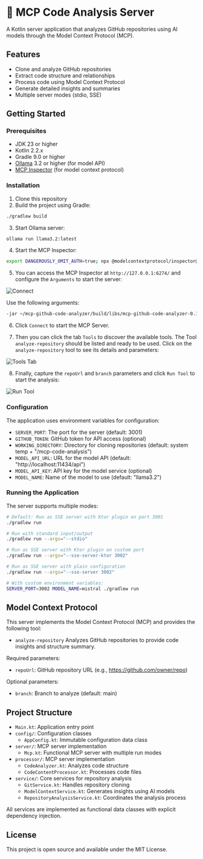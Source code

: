 # 🤖 MCP Code Analysis Server

A Kotlin server application that analyzes GitHub repositories using AI models through the Model Context Protocol (MCP).

## Features

- Clone and analyze GitHub repositories
- Extract code structure and relationships
- Process code using Model Context Protocol
- Generate detailed insights and summaries
- Multiple server modes (stdio, SSE)

## Getting Started

### Prerequisites

- JDK 23 or higher
- Kotlin 2.2.x
- Gradle 9.0 or higher
- [Ollama](https://github.com/ollama/ollama) 3.2 or higher (for model API)
- [MCP Inspector](https://github.com/modelcontextprotocol/inspector) (for model context protocol)

### Installation

1. Clone this repository
2. Build the project using Gradle:

  ```bash
  ./gradlew build
  ```

3. Start Ollama server:

  ```bash
  ollama run llama3.2:latest
  ```

4. Start the MCP Inspector:

  ```bash
  export DANGEROUSLY_OMIT_AUTH=true; npx @modelcontextprotocol/inspector@0.16.2
  ```

5. You can access the MCP Inspector at `http://127.0.0.1:6274/` and configure the `Arguments` to start the server:

![Connect](https://raw.githubusercontent.com/eschizoid/mcp-github-code-analyzer/main/img/mcp_inspector_connect_server.png)

Use the following arguments:

  ```bash
  -jar ~/mcp-github-code-analyzer/build/libs/mcp-github-code-analyzer-0.1.0-SNAPSHOT.jar --stdio
  ```

6. Click `Connect` to start the MCP Server.

7. Then you can click the tab `Tools` to discover the available tools. The Tool `analyze-repository` should be listed
   and ready to be used. Click on the `analyze-repository` tool to see its details and parameters:

![Tools Tab](https://raw.githubusercontent.com/eschizoid/mcp-github-code-analyzer/main/img/mcp_inspector_tools_tab.png)

8. Finally, capture the `repoUrl` and `branch` parameters and click `Run Tool` to start the analysis:

![Run Tool](https://raw.githubusercontent.com/eschizoid/mcp-github-code-analyzer/main/img/mcp_inspector_run_tool.png)

### Configuration

The application uses environment variables for configuration:

- `SERVER_PORT`: The port for the server (default: 3001)
- `GITHUB_TOKEN`: GitHub token for API access (optional)
- `WORKING_DIRECTORY`: Directory for cloning repositories (default: system temp + "/mcp-code-analysis")
- `MODEL_API_URL`: URL for the model API (default: "http://localhost:11434/api")
- `MODEL_API_KEY`: API key for the model service (optional)
- `MODEL_NAME`: Name of the model to use (default: "llama3.2")

### Running the Application

The server supports multiple modes:

```bash
# Default: Run as SSE server with Ktor plugin on port 3001
./gradlew run

# Run with standard input/output
./gradlew run --args="--stdio"

# Run as SSE server with Ktor plugin on custom port
./gradlew run --args="--sse-server-ktor 3002"

# Run as SSE server with plain configuration
./gradlew run --args="--sse-server 3002"

# With custom environment variables:
SERVER_PORT=3002 MODEL_NAME=mistral ./gradlew run
```

## Model Context Protocol

This server implements the Model Context Protocol (MCP) and provides the following tool:

- `analyze-repository` Analyzes GitHub repositories to provide code insights and structure summary.

Required parameters:

- `repoUrl`: GitHub repository URL (e.g., https://github.com/owner/repo)

Optional parameters:

- `branch`: Branch to analyze (default: main)

## Project Structure

- `Main.kt`: Application entry point
- `config/`: Configuration classes
    - `AppConfig.kt`: Immutable configuration data class
- `server/`: MCP server implementation
    - `Mcp.kt`: Functional MCP server with multiple run modes
- `processor/`: MCP server implementation
    - `CodeAnalyzer.kt`: Analyzes code structure
    - `CodeContentProcessor.kt`: Processes code files
- `service/`: Core services for repository analysis
    - `GitService.kt`: Handles repository cloning
    - `ModelContextService.kt`: Generates insights using AI models
    - `RepositoryAnalysisService.kt`: Coordinates the analysis process

All services are implemented as functional data classes with explicit dependency injection.

## License

This project is open source and available under the MIT License.

